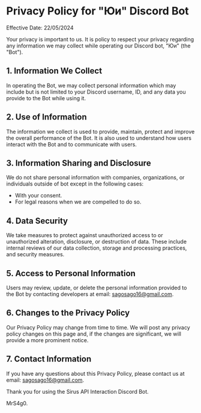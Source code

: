 # Privacy Policy for "Юи" Discord Bot

Effective Date: 22/05/2024

Your privacy is important to us. It is policy to respect your privacy regarding any information we may collect while operating our Discord bot, "Юи" (the "Bot").

## 1. Information We Collect
In operating the Bot, we may collect personal information which may include but is not limited to your Discord username, ID, and any data you provide to the Bot while using it.

## 2. Use of Information
The information we collect is used to provide, maintain, protect and improve the overall performance of the Bot. It is also used to understand how users interact with the Bot and to communicate with users.

## 3. Information Sharing and Disclosure
We do not share personal information with companies, organizations, or individuals outside of bot except in the following cases:
- With your consent.
- For legal reasons when we are compelled to do so.

## 4. Data Security
We take measures to protect against unauthorized access to or unauthorized alteration, disclosure, or destruction of data. These include internal reviews of our data collection, storage and processing practices, and security measures.

## 5. Access to Personal Information
Users may review, update, or delete the personal information provided to the Bot by contacting developers at email: sagosago16@gmail.com.

## 6. Changes to the Privacy Policy
Our Privacy Policy may change from time to time. We will post any privacy policy changes on this page and, if the changes are significant, we will provide a more prominent notice.

## 7. Contact Information
If you have any questions about this Privacy Policy, please contact us at email: sagosago16@gmail.com.

Thank you for using the Sirus API Interaction Discord Bot.

MrS4g0.
